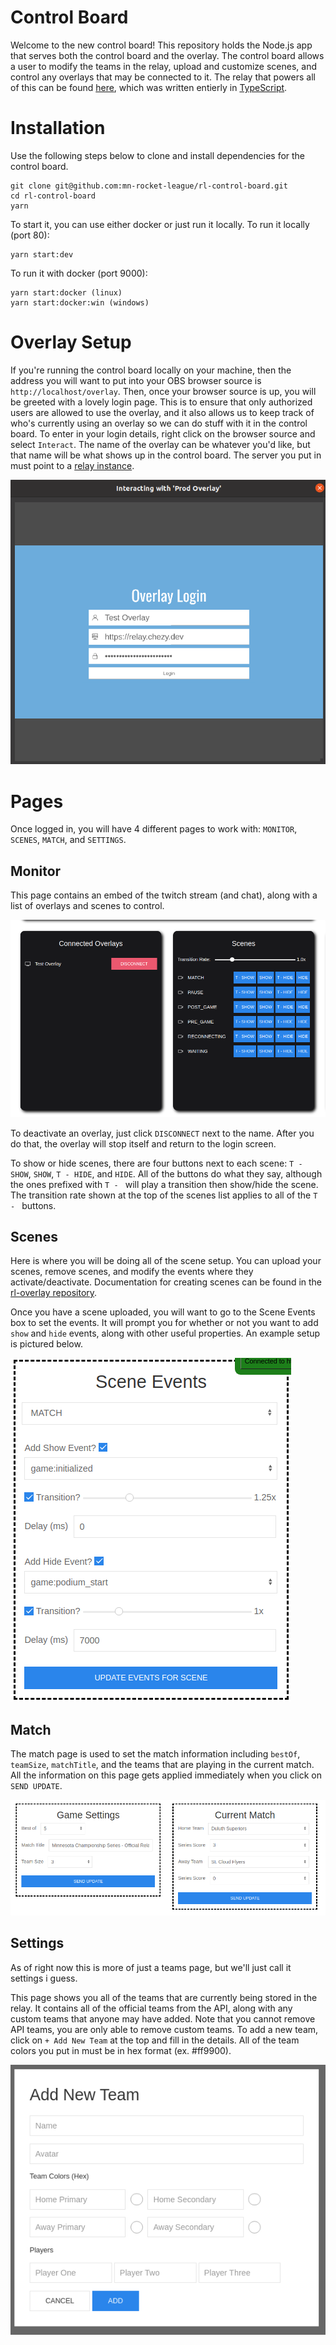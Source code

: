 # Control Board

Welcome to the new control board! This repository holds the Node.js app that serves both the control board and the overlay. The control board allows a user to modify the teams in the relay, upload and customize scenes, and control any overlays that may be connected to it. The relay that powers all of this can be found [here](https://github.com/mn-rocket-league/rl-relay), which was written entierly in [TypeScript](https://www.typescriptlang.org).

# Installation

Use the following steps below to clone and install dependencies for the control board.

```
git clone git@github.com:mn-rocket-league/rl-control-board.git
cd rl-control-board
yarn
```

To start it, you can use either docker or just run it locally. To run it locally (port 80):
```
yarn start:dev
```
To run it with docker (port 9000):
```
yarn start:docker (linux)
yarn start:docker:win (windows)
```

# Overlay Setup

If you're running the control board locally on your machine, then the address you will want to put into your OBS browser source is `http://localhost/overlay`. Then, once your browser source is up, you will be greeted with a lovely login page. This is to ensure that only authorized users are allowed to use the overlay, and it also allows us to keep track of who's currently using an overlay so we can do stuff with it in the control board. To enter in your login details, right click on the browser source and select `Interact`. The name of the overlay can be whatever you'd like, but that name will be what shows up in the control board. The server you put in must point to a [relay instance](https://github.com/mn-rocket-league/rl-relay).

![](./doc/overlay_login.png)

# Pages

Once logged in, you will have 4 different pages to work with: `MONITOR`, `SCENES`, `MATCH`, and `SETTINGS`.

## Monitor

This page contains an embed of the twitch stream (and chat), along with a list of overlays and scenes to control. 

![](./doc/monitor_panels.png)

To deactivate an overlay, just click `DISCONNECT` next to the name. After you do that, the overlay will stop itself and return to the login screen.

To show or hide scenes, there are four buttons next to each scene: `T - SHOW`, `SHOW`, `T - HIDE`, and `HIDE`.  All of the buttons do what they say, although the ones prefixed with `T - ` will play a transition then show/hide the scene. The transition rate shown at the top of the scenes list applies to all of the `T - ` buttons.

## Scenes

Here is where you will be doing all of the scene setup. You can upload your scenes, remove scenes, and modify the events where they activate/deactivate. Documentation for creating scenes can be found in the [rl-overlay repository](https://github.com/mn-rocket-league/rl-overlay).

Once you have a scene uploaded, you will want to go to the Scene Events box to set the events. It will prompt you for whether or not you want to add `show` and `hide` events, along with other useful properties. An example setup is pictured below.

![](./doc/scenes_update.png)

## Match

The match page is used to set the match information including `bestOf`, `teamSize`, `matchTitle`, and the teams that are playing in the current match. All the information on this page gets applied immediately when you click on `SEND UPDATE`.

![](./doc/match_settings.png)

## Settings

As of right now this is more of just a teams page, but we'll just call it settings i guess.

This page shows you all of the teams that are currently being stored in the relay. It contains all of the official teams from the API, along with any custom teams that anyone may have added. Note that you cannot remove API teams, you are only able to remove custom teams. To add a new team, click on `+ Add New Team` at the top and fill in the details. All of the team colors you put in must be in hex format (ex. #ff9900).

![](./doc/add_team.png)
